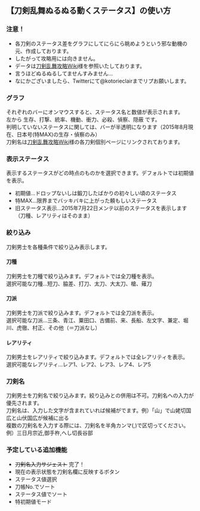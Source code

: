 ## 【刀剣乱舞ぬるぬる動くステータス】の使い方

### 注意！
* 各刀剣のステータス差をグラフにしてにらにら眺めようという邪な動機の元、作成しております。
* したがって攻略用には向きません。
* データは[刀剣乱舞攻略Wiki](http://wikiwiki.jp/toulove/)様を参照いたしております。
* 言うほどぬるぬるしてませんすみません…
* なにかございましたら、Twitterにて@kotorieclairまでリプお願いします。

### グラフ
それぞれのバーにオンマウスすると、ステータス名と数値が表示されます。  
左から 生存、打撃、統率、機動、衝力、必殺、偵察、隠蔽 です。  
判明していないステータスに関しては、バーが半透明になります（2015年8月現在、日本号(特MAX)の生存・偵察のみ）  
刀剣名は[刀剣乱舞攻略Wiki](http://wikiwiki.jp/toulove/)様の各刀剣個別ページにリンクされております。  

### 表示ステータス
表示するステータスがどの時点のものかを選択できます。デフォルトでは初期値を表示。
* 初期値…ドロップないしは鍛刀したばかりの初々しい頃のステータス
* 特MAX…限界までバッキバキに上がった頼もしいステータス
* 旧ステータス表示…2015年7月22日メンテ以前のステータスを表示します（刀種、レアリティはそのまま）

### 絞り込み
刀剣男士を各種条件で絞り込み表示します。  

#### 刀種
刀剣男士を刀種で絞り込みます。デフォルトでは全刀種を表示。  
選択可能な刀種…短刀、脇差、打刀、太刀、大太刀、槍、薙刀  

#### 刀派
刀剣男士を刀派で絞り込みます。デフォルトでは全刀派を表示。  
選択可能な刀派…三条、青江、粟田口、古備前、来、長船、左文字、兼定、堀川、虎徹、村正、その他（＝刀派なし）  

#### レアリティ
刀剣男士をレアリティで絞り込みます。デフォルトでは全レアリティを表示。  
選択可能なレアリティ…レア1、レア2、レア3、レア4、レア5  

### 刀剣名
刀剣男士を刀剣名で絞り込みます。絞り込みとの併用は不可。刀剣名への入力が優先されます。  
刀剣名は、入力した文字が含まれていれば候補がでます。例）「山」で山姥切国広と山伏国広が候補に出る  
複数の刀剣名を入力する際には、刀剣名を半角カンマ(,)で区切ってください。例）三日月宗近,御手杵,へし切長谷部  

### 予定している追加機能
* ~~刀剣名入力サジェスト~~ 完了！
* 現在の表示状態を刀剣名欄に反映するボタン
* ステータス値選択
* 刀帳No.でソート
* ステータス値でソート
* 特初期値モード
